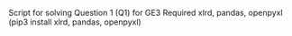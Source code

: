 Script for solving Question 1
(Q1) for GE3
Required xlrd, pandas, openpyxl
(pip3 install xlrd, pandas, openpyxl)
